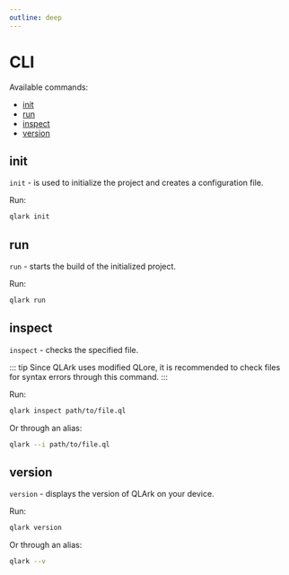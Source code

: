 ```yaml
---
outline: deep
---
```


# CLI

Available commands:

- [init](#init)
- [run](#run)
- [inspect](#inspect)
- [version](#version)

## init

`init` - is used to initialize the project and creates a configuration file.

Run:

```bash
qlark init
```

## run

`run` - starts the build of the initialized project.

Run:

```bash
qlark run
```

## inspect

`inspect` - checks the specified file.

::: tip
Since QLArk uses modified QLore, it is recommended to check files for syntax errors through this command.
:::

Run:

```bash
qlark inspect path/to/file.ql
```

Or through an alias:

```bash
qlark --i path/to/file.ql
```

## version

`version` - displays the version of QLArk on your device.

Run:

```bash
qlark version
```

Or through an alias:

```bash
qlark --v
```
